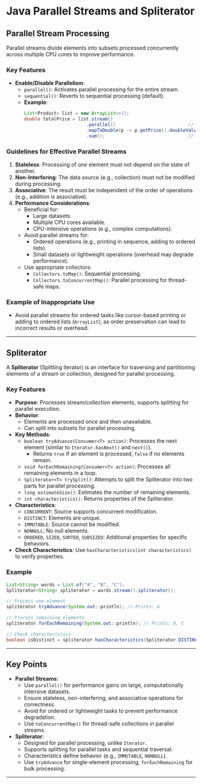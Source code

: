 # **Java Parallel Streams and Spliterator**

## **Parallel Stream Processing**
Parallel streams divide elements into subsets processed concurrently across multiple CPU cores to improve performance.

### **Key Features**
- **Enable/Disable Parallelism**:
  - `parallel()`: Activates parallel processing for the entire stream.
  - `sequential()`: Reverts to sequential processing (default).
  - **Example**:
    ```java
    List<Product> list = new ArrayList<>();
    double totalPrice = list.stream()
                           .parallel()                           // Enable parallel processing
                           .mapToDouble(p -> p.getPrice().doubleValue())
                           .sum();                               // Sum prices
    ```

### **Guidelines for Effective Parallel Streams**
1. **Stateless**: Processing of one element must not depend on the state of another.
2. **Non-Interfering**: The data source (e.g., collection) must not be modified during processing.
3. **Associative**: The result must be independent of the order of operations (e.g., addition is associative).
4. **Performance Considerations**:
   - Beneficial for:
     - Large datasets.
     - Multiple CPU cores available.
     - CPU-intensive operations (e.g., complex computations).
   - Avoid parallel streams for:
     - Ordered operations (e.g., printing in sequence, adding to ordered lists).
     - Small datasets or lightweight operations (overhead may degrade performance).
   - Use appropriate collectors:
     - `Collectors.toMap()`: Sequential processing.
     - `Collectors.toConcurrentMap()`: Parallel processing for thread-safe maps.

### **Example of Inappropriate Use**
- Avoid parallel streams for ordered tasks like cursor-based printing or adding to ordered lists (`ArrayList`), as order preservation can lead to incorrect results or overhead.

---

## **Spliterator**
A **Spliterator** (Splitting Iterator) is an interface for traversing and partitioning elements of a stream or collection, designed for parallel processing.

### **Key Features**
- **Purpose**: Processes stream/collection elements, supports splitting for parallel execution.
- **Behavior**:
  - Elements are processed once and then unavailable.
  - Can split into subsets for parallel processing.
- **Key Methods**:
  - `boolean tryAdvance(Consumer<T> action)`: Processes the next element (similar to `Iterator.hasNext()` and `next()`).
    - Returns `true` if an element is processed, `false` if no elements remain.
  - `void forEachRemaining(Consumer<T> action)`: Processes all remaining elements in a loop.
  - `Spliterator<T> trySplit()`: Attempts to split the Spliterator into two parts for parallel processing.
  - `long estimateSize()`: Estimates the number of remaining elements.
  - `int characteristics()`: Returns properties of the Spliterator.
- **Characteristics**:
  - `CONCURRENT`: Source supports concurrent modification.
  - `DISTINCT`: Elements are unique.
  - `IMMUTABLE`: Source cannot be modified.
  - `NONNULL`: No null elements.
  - `ORDERED`, `SIZED`, `SORTED`, `SUBSIZED`: Additional properties for specific behaviors.
- **Check Characteristics**: Use `hasCharacteristics(int characteristics)` to verify properties.

### **Example**
```java
List<String> words = List.of("A", "B", "C");
Spliterator<String> spliterator = words.stream().spliterator();

// Process one element
spliterator.tryAdvance(System.out::println); // Prints: A

// Process remaining elements
spliterator.forEachRemaining(System.out::println); // Prints: B, C

// Check characteristics
boolean isDistinct = spliterator.hasCharacteristics(Spliterator.DISTINCT);
```

---

## **Key Points**
- **Parallel Streams**:
  - Use `parallel()` for performance gains on large, computationally intensive datasets.
  - Ensure stateless, non-interfering, and associative operations for correctness.
  - Avoid for ordered or lightweight tasks to prevent performance degradation.
  - Use `toConcurrentMap()` for thread-safe collections in parallel streams.
- **Spliterator**:
  - Designed for parallel processing, unlike `Iterator`.
  - Supports splitting for parallel tasks and sequential traversal.
  - Characteristics define behavior (e.g., `IMMUTABLE`, `NONNULL`).
  - Use `tryAdvance` for single-element processing, `forEachRemaining` for bulk processing.

---
